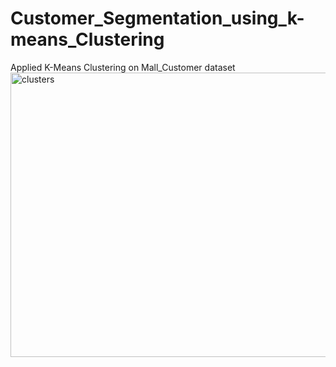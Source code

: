 # Customer_Segmentation_using_k-means_Clustering

Applied K-Means Clustering on Mall_Customer dataset
<img width="573" height="455" alt="clusters" src="https://github.com/user-attachments/assets/c5fdd729-b1a9-4106-a9b3-5ebc25869774" />
